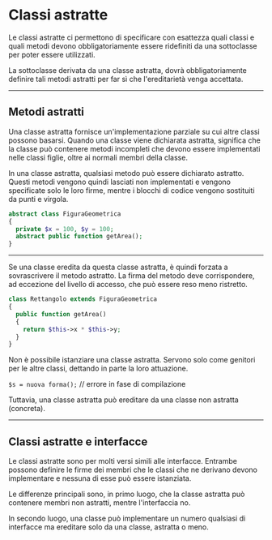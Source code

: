 # Classi astratte

Le classi astratte ci permettono
di specificare con esattezza quali classi e quali metodi devono
obbligatoriamente essere ridefiniti da una sottoclasse per
poter essere utilizzati.

La sottoclasse derivata da una classe astratta, dovrà
obbligatoriamente definire tali metodi astratti 
per far sì che l'ereditarietà venga accettata.

---

## Metodi astratti

Una classe astratta fornisce un'implementazione parziale su cui altre classi possono basarsi. Quando una classe viene dichiarata astratta, significa che la classe può contenere metodi incompleti che devono essere implementati nelle classi figlie, oltre ai normali membri della classe.

In una classe astratta, qualsiasi metodo può essere dichiarato astratto. Questi metodi vengono quindi lasciati non implementati e vengono specificate solo le loro firme, mentre i blocchi di codice vengono sostituiti da punti e virgola.

```php
abstract class FiguraGeometrica
{
  private $x = 100, $y = 100;
  abstract public function getArea();
}
```
  
---

Se una classe eredita da questa classe astratta, è quindi forzata a sovrascrivere il metodo astratto. La firma del metodo deve corrispondere, ad eccezione del livello di accesso, che può essere reso meno ristretto.

```php
class Rettangolo extends FiguraGeometrica
{
  public function getArea()
  {
    return $this->x * $this->y;
  }
}
```


Non è possibile istanziare una classe astratta. Servono solo come genitori per le altre classi, dettando in parte la loro attuazione.

`$s = nuova forma();` // errore in fase di compilazione

Tuttavia, una classe astratta può ereditare da una classe non astratta (concreta).

---

## Classi astratte e interfacce

Le classi astratte sono per molti versi simili alle interfacce. Entrambe possono definire le firme dei membri che le classi che ne derivano devono implementare e nessuna di esse può essere istanziata. 

Le differenze principali sono, in primo luogo, che la classe astratta può contenere membri non astratti, mentre l'interfaccia no. 

In secondo luogo, una classe può implementare un numero qualsiasi di interfacce ma ereditare solo da una classe, astratta o meno.
